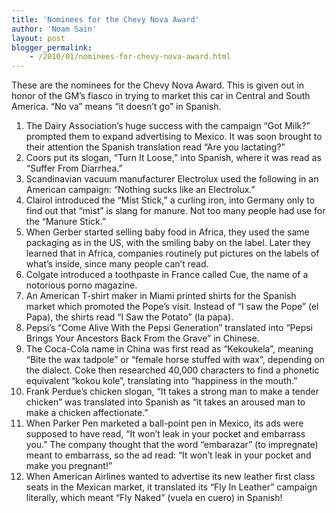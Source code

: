 ```yaml
---
title: 'Nominees for the Chevy Nova Award'
author: 'Noam Sain'
layout: post
blogger_permalink:
    - /2010/01/nominees-for-chevy-nova-award.html
---
```


These are the nominees for the Chevy Nova Award. This is given out in honor of the GM’s fiasco in trying to market this car in Central and South America. “No va” means “it doesn’t go” in Spanish.

1. The Dairy Association’s huge success with the campaign “Got Milk?” prompted them to expand advertising to Mexico. It was soon brought to their attention the Spanish translation read “Are you lactating?”
2. Coors put its slogan, “Turn It Loose,” into Spanish, where it was read as “Suffer From Diarrhea.”
3. Scandinavian vacuum manufacturer Electrolux used the following in an American campaign: “Nothing sucks like an Electrolux.”
4. Clairol introduced the “Mist Stick,” a curling iron, into Germany only to find out that “mist” is slang for manure. Not too many people had use for the “Manure Stick.”
5. When Gerber started selling baby food in Africa, they used the same packaging as in the US, with the smiling baby on the label. Later they learned that in Africa, companies routinely put pictures on the labels of what’s inside, since many people can’t read.
6. Colgate introduced a toothpaste in France called Cue, the name of a notorious porno magazine.
7. An American T-shirt maker in Miami printed shirts for the Spanish market which promoted the Pope’s visit. Instead of “I saw the Pope” (el Papa), the shirts read “I Saw the Potato” (la papa).
8. Pepsi’s “Come Alive With the Pepsi Generation” translated into “Pepsi Brings Your Ancestors Back From the Grave” in Chinese.
9. The Coca-Cola name in China was first read as “Kekoukela”, meaning “Bite the wax tadpole” or “female horse stuffed with wax”, depending on the dialect. Coke then researched 40,000 characters to find a phonetic equivalent “kokou kole”, translating into “happiness in the mouth.”
10. Frank Perdue’s chicken slogan, “It takes a strong man to make a tender chicken” was translated into Spanish as “it takes an aroused man to make a chicken affectionate.”
11. When Parker Pen marketed a ball-point pen in Mexico, its ads were supposed to have read, “It won’t leak in your pocket and embarrass you.” The company thought that the word “embarazar” (to impregnate) meant to embarrass, so the ad read: “It won’t leak in your pocket and make you pregnant!”
12. When American Airlines wanted to advertise its new leather first class seats in the Mexican market, it translated its “Fly In Leather” campaign literally, which meant “Fly Naked” (vuela en cuero) in Spanish!